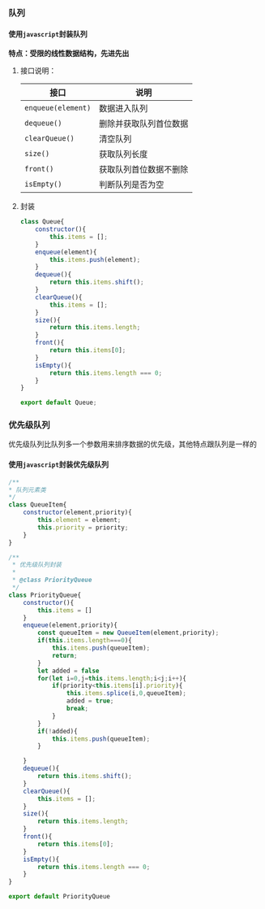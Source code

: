 ### 队列

#### 使用`javascript`封装队列

**特点：受限的线性数据结构，先进先出**

1. 接口说明：

   | 接口               | 说明                   |
   | ------------------ | ---------------------- |
   | `enqueue(element)` | 数据进入队列           |
   | `dequeue()`        | 删除并获取队列首位数据 |
   | `clearQueue()`     | 清空队列               |
   | `size()`           | 获取队列长度           |
   | `front()`          | 获取队列首位数据不删除 |
   | `isEmpty()`        | 判断队列是否为空       |

2. 封装

   ```javascript
   class Queue{
       constructor(){
           this.items = [];
       }
       enqueue(element){
           this.items.push(element);
       }
       dequeue(){
           return this.items.shift();
       }
       clearQueue(){
           this.items = [];
       }
       size(){
           return this.items.length;
       }
       front(){
           return this.items[0];
       }
       isEmpty(){
           return this.items.length === 0;
       }
   }
   
   export default Queue;
   ```

### 优先级队列

优先级队列比队列多一个参数用来排序数据的优先级，其他特点跟队列是一样的

#### 使用`javascript`封装优先级队列

```javascript
/**
* 队列元素类
*/
class QueueItem{
    constructor(element,priority){
        this.element = element;
        this.priority = priority;
    }
}

/**
 * 优先级队列封装
 *
 * @class PriorityQueue
 */
class PriorityQueue{
    constructor(){
        this.items = []
    }
    enqueue(element,priority){
        const queueItem = new QueueItem(element,priority);
        if(this.items.length===0){
            this.items.push(queueItem);
            return;
        }
        let added = false
        for(let i=0,j=this.items.length;i<j;i++){
            if(priority<this.items[i].priority){
                this.items.splice(i,0,queueItem);
                added = true;
                break;
            }
        }
        if(!added){
            this.items.push(queueItem);
        }

    }
    dequeue(){
        return this.items.shift();
    }
    clearQueue(){
        this.items = [];
    }
    size(){
        return this.items.length;
    }
    front(){
        return this.items[0];
    }
    isEmpty(){
        return this.items.length === 0;
    }
}

export default PriorityQueue
```